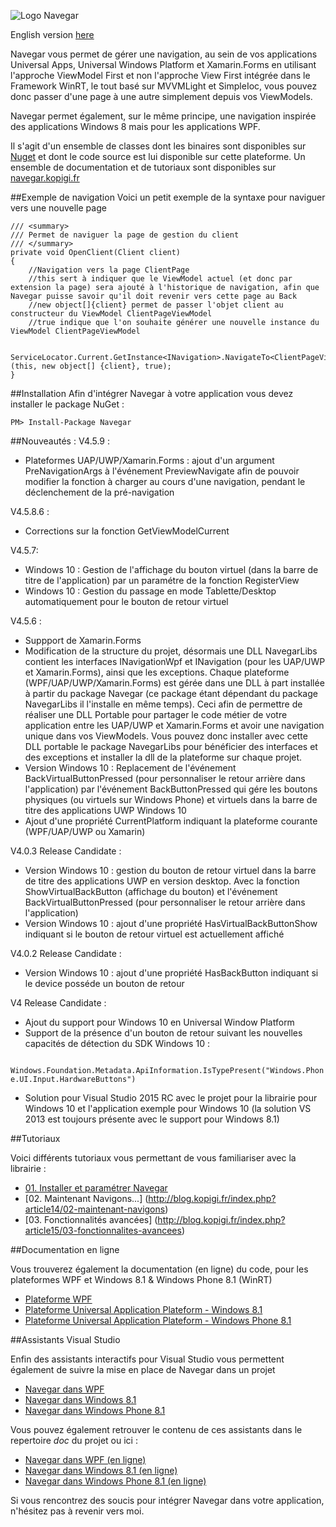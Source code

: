 ![Logo Navegar](http://www.kopigi.fr/navegar/navegar.png)

English version [here](https://github.com/mplessis/navegar/blob/master/readme.us.md)

Navegar vous permet de gérer une navigation, au sein de vos applications Universal Apps, Universal Windows Platform et Xamarin.Forms en utilisant l'approche ViewModel First et non l'approche View First intégrée dans le Framework WinRT, le tout basé sur MVVMLight et SimpleIoc, vous pouvez donc passer d'une page à une autre simplement depuis vos ViewModels.

Navegar permet également, sur le même principe, une navigation inspirée des applications Windows 8 mais pour les applications WPF.

Il s'agit d'un ensemble de classes dont les binaires sont disponibles sur [Nuget](https://www.nuget.org/packages/Navegar/) et dont le code source est lui disponible sur cette plateforme. Un ensemble de documentation et de tutoriaux sont disponibles sur [navegar.kopigi.fr](http://navegar.kopigi.fr)

##Exemple de navigation
Voici un petit exemple de la syntaxe pour naviguer vers une nouvelle page

    /// <summary>
    /// Permet de naviguer la page de gestion du client
    /// </summary>
    private void OpenClient(Client client)
    {
        //Navigation vers la page ClientPage
        //this sert à indiquer que le ViewModel actuel (et donc par extension la page) sera ajouté à l'historique de navigation, afin que Navegar puisse savoir qu'il doit revenir vers cette page au Back
        //new object[]{client} permet de passer l'objet client au constructeur du ViewModel ClientPageViewModel
        //true indique que l'on souhaite générer une nouvelle instance du ViewModel ClientPageViewModel
        
        ServiceLocator.Current.GetInstance<INavigation>.NavigateTo<ClientPageViewModel>(this, new object[] {client}, true);
    }

##Installation
Afin d'intégrer Navegar à votre application vous devez installer le package NuGet :

    PM> Install-Package Navegar 

##Nouveautés :
V4.5.9 :

- Plateformes UAP/UWP/Xamarin.Forms : ajout d'un argument PreNavigationArgs à l'événement PreviewNavigate afin de pouvoir modifier la fonction à charger au cours d'une navigation, pendant le déclenchement de la pré-navigation

V4.5.8.6 :

- Corrections sur la fonction GetViewModelCurrent

V4.5.7:

- Windows 10 : Gestion de l'affichage du bouton virtuel (dans la barre de titre de l'application) par un paramétre de la fonction RegisterView
- Windows 10 : Gestion du passage en mode Tablette/Desktop automatiquement pour le bouton de retour virtuel

V4.5.6 :

- Suppport de Xamarin.Forms
- Modification de la structure du projet, désormais une DLL NavegarLibs contient les interfaces INavigationWpf et INavigation (pour les UAP/UWP et Xamarin.Forms), ainsi que les exceptions. Chaque plateforme (WPF/UAP/UWP/Xamarin.Forms) est gérée dans une DLL à part installée à partir du package Navegar (ce package étant dépendant du package NavegarLibs il l'installe en même temps). 
Ceci afin de permettre de réaliser une DLL Portable pour partager le code métier de votre application entre les UAP/UWP et Xamarin.Forms et avoir une navigation unique dans vos ViewModels. Vous pouvez donc installer avec cette DLL portable le package NavegarLibs pour bénéficier des interfaces et des exceptions et installer la dll de la plateforme sur chaque projet.
- Version Windows 10 : Replacement de l'événement BackVirtualButtonPressed (pour personnaliser le retour arrière dans l'application) par l'événement BackButtonPressed qui gére les boutons physiques (ou virtuels sur Windows Phone) et virtuels dans la barre de titre des applications UWP Windows 10
- Ajout d'une propriété CurrentPlatform indiquant la plateforme courante (WPF/UAP/UWP ou Xamarin)

V4.0.3 Release Candidate :

- Version Windows 10 : gestion du bouton de retour virtuel dans la barre de titre des applications UWP en version desktop. Avec la fonction ShowVirtualBackButton (affichage du bouton) et l'événement BackVirtualButtonPressed (pour personnaliser le retour arrière dans l'application)
- Version Windows 10 : ajout d'une propriété HasVirtualBackButtonShow indiquant si le bouton de retour virtuel est actuellement affiché

V4.0.2 Release Candidate :

- Version Windows 10 : ajout d'une propriété HasBackButton indiquant si le device posséde un bouton de retour

V4 Release Candidate :

- Ajout du support pour Windows 10 en Universal Window Platform
- Support de la présence d'un bouton de retour suivant les nouvelles capacités de détection du SDK Windows 10 :

<code class="language-csharp">
Windows.Foundation.Metadata.ApiInformation.IsTypePresent("Windows.Phone.UI.Input.HardwareButtons")
</code>

- Solution pour Visual Studio 2015 RC avec le projet pour la librairie pour Windows 10 et l'application exemple pour Windows 10 (la solution VS 2013 est toujours présente avec le support pour Windows 8.1)

##Tutoriaux

Voici différents tutoriaux vous permettant de vous familiariser avec la librairie :

- [01. Installer et paramétrer Navegar](http://blog.kopigi.fr/index.php?article10/01-installer-et-parametrer-navegar)
- [02. Maintenant Navigons...] (http://blog.kopigi.fr/index.php?article14/02-maintenant-navigons)
- [03. Fonctionnalités avancées] (http://blog.kopigi.fr/index.php?article15/03-fonctionnalites-avancees)
 
##Documentation en ligne

Vous trouverez également la documentation (en ligne) du code, pour les plateformes WPF et Windows 8.1 & Windows Phone 8.1 (WinRT)

- [Plateforme WPF](http://www.kopigi.fr/navegar/documentation/wpf)
- [Plateforme Universal Application Plateform - Windows 8.1](http://www.kopigi.fr/navegar/documentation/uap.win81)
- [Plateforme Universal Application Plateform - Windows Phone 8.1](http://www.kopigi.fr/navegar/documentation/uap.wp81)

 
##Assistants Visual Studio

Enfin des assistants interactifs pour Visual Studio vous permettent également de suivre la mise en place de Navegar dans un projet

- [Navegar dans WPF](http://www.kopigi.fr/navegar/documentation/assistants/Navegar%20dans%20WPF.mvax)
- [Navegar dans Windows 8.1](http://www.kopigi.fr/navegar/documentation/assistants/Navegar%20dans%20Windows%208.1.mvax)
- [Navegar dans Windows Phone 8.1](http://www.kopigi.fr/navegar/documentation/assistants/Navegar%20dans%20Windows%20Phone%208.1.mvax)

Vous pouvez également retrouver le contenu de ces assistants dans le repertoire *doc* du projet ou ici :

- [Navegar dans WPF (en ligne)](https://github.com/mplessis/navegar/blob/master/doc/navegar_wpf.md)
- [Navegar dans Windows 8.1 (en ligne)](https://github.com/mplessis/navegar/blob/master/doc/navegar_windows_81.md)
- [Navegar dans Windows Phone 8.1 (en ligne)](https://github.com/mplessis/navegar/blob/master/doc/navegar_windows_phone_81.md)

Si vous rencontrez des soucis pour intégrer Navegar dans votre application, n'hésitez pas à revenir vers moi.
